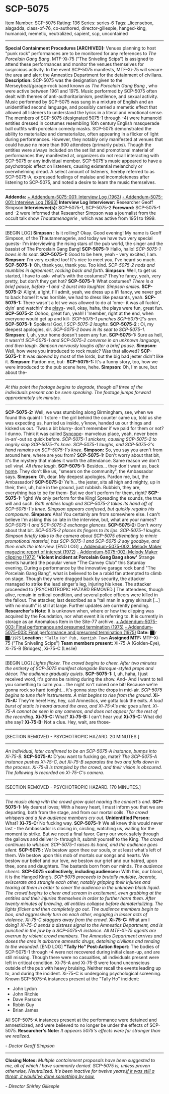 # SCP-5075
Item Number: SCP-5075
Rating: 136
Series: series-6
Tags: _licensebox, alagadda, class-of-76, co-authored, director-gillespie, hanged-king, humanoid, memetic, neutralized, sapient, scp, uncontained

---

**Special Containment Procedures [ARCHIVED]:** Venues planning to host "punk rock" performances are to be monitored for any references to _The Porcelain Gang Bang_. MTF-Xi-75 ("The Sniveling Scips") is assigned to attend these performances and monitor the venues themselves for suspicious activity. In the event SCP-5075 manifests, MTF-Xi-75 will secure the area and alert the Amnestics Department for the detainment of civilians.
**Description:** SCP-5075 was the designation given to the Merseybeat/garage-rock band known as _The Porcelain Gang Bang_ , who were active between 1961 and 1975. Music performed by SCP-5075 often dealt with themes of anti-authoritarianism, pestilence, and sexual activity. Music performed by SCP-5075 was sung in a mixture of English and an unidentified second language, and possibly carried a memetic effect that allowed all listeners to understand the lyrics in a literal and emotional sense.
The members of SCP-5075 (designated 5075-1 through -4) were humanoid entities dressed in costumes resembling 16th century English masquerade ball outfits with porcelain comedy masks.
SCP-5075 demonstrated the ability to materialize and dematerialize, often appearing in a flicker of light during performances. However, they notably only manifested at venues that could house no more than 900 attendees (primarily pubs). Though the entities were always included on the set list and promotional material of performances they manifested at, organizers do not recall interacting with SCP-5075 or any individual member.
SCP-5075's music appeared to have a psychotropic effect on listeners, causing existential melancholy or overwhelming dread. A select amount of listeners, hereby referred to as SCP-5075-A, expressed feelings of malaise and incompleteness after listening to SCP-5075, and noted a desire to learn the music themselves.
* * *
**Addenda:**
[\+ Addendum-5075-001: Interview Log (1963)](javascript:;)
[\- Addendum-5075-001: Interview Log (1963)](javascript:;)
**Interview Log**
**Interviewer:** Researcher Geoff Simpson
**Interviewee(s):** SCP-5075-1, SCP-5075-2
**Foreword:** SCP-5075-1 and -2 were informed that Researcher Simpson was a journalist from the occult talk show _Thautamenagerie_ , which was active from 1951 to 1999.
* * *
[BEGIN LOG]
**Simpson <speaking to the camera>:** Is it rolling? Okay. Good evening! My name is Geoff Simpson, of the Thautamenagerie, and today we have two very special guests- I'm interviewing the rising stars of the pub world, the singer and the bassist of The Porcelain Gang Bang!
**SCP-5075-1:** Hallo, hallo!
_SCP-5075-1 bows in its seat._
**SCP-5075-1:** Good to be here, yeah - very excited, I am.
**Simpson:** I'm very excited too! It's nice to meet you, I've heard so much.
**SCP-5075-1:** Oh, thank you, thank you. Too kind.
_SCP-5075-2 nods and mumbles in agreement, rocking back and forth._
**Simpson:** Well, to get us started, I have to ask- what's with the costumes? They're fancy, yeah, very pretty, but don't they get hot?
**SCP-5075-1:** What costumes?
_There is a brief pause, before -1 and -2 burst into laughter. Simpson smiles._
**SCP-5075-2:** A'ight, a'ight, I'll admit, yeah, we dress up a li'l fancy, we never got to back home! It was horrible, we had to dress like peasants, yeah.
**SCP-5075-1:** There wasn't a lot we was allowed to do at 'ome- it was all fuckin', dyin' and watchin' the [plays](/scp-701)\- well, okay, haha, the plays were fun, great fun.
**SCP-5075-2:** Oohoo, great fun, yeah! I 'member, right at the end, when everyone would get up and kill-
_SCP-5075-1 punches SCP-5075-2's arm._
**SCP-5075-1:** Spoilers! God, <unknown word>!
_SCP-5075-2 laughs._
**SCP-5075-2** : Oi, my deepest apologies, sir.
_SCP-5075-2 bows in its seat to SCP-5075-1._
**Simpson:** I, uh, your home doesn't seem any fun.
**SCP-5075-1:** Sure as hell, it wasn't!
_SCP-5075-1 and SCP-5075-2 converse in an unknown language, and then laugh. Simpson nervously laughs after a brief pause._
**Simpson:** Well, how were you introduced to rock music? Was that allowed?
**SCP-5075-1:** It was _allowed_ by most of the lords, but the big bad jester didn't like it.
**Simpson:** Pardon me, but-
**SCP-5075-1:** It's a funny story, too, how we were introduced to the pub scene here, hehe.
**Simpson:** Oh, I'm sure, but about the-
* * *
_At this point the footage begins to degrade, though all three of the individuals present can be seen speaking. The footage jumps forward approximately six minutes._
* * *
**SCP-5075-2:** Well, we was stumbling along Birmingham, see, when we found this quaint li'l store - the girl behind the counter came up, told us she was expecting us, hurried us inside, y'know, handed us our things and kicked us out. 'Twas a bit blurry- don't remember if we paid for them or not? I dunno. Think it was called [Syncope](/scp-4833)\- marvelous place, yeah, never been in-an'-out so quick before.
_SCP-5075-1 snickers, causing SCP-5075-2 to angrily slap SCP-5075-1's knee. SCP-5075-1 laughs, and SCP-5075-2's hand remains on SCP-5075-1's knee._
**Simpson:** So, you say you aren't from around here, where are you from?
**SCP-5075-1:** Don't worry about that bit, it's the mystery that makes it worth the attendance. Same reason we don't sell vinyl.
_All three laugh._
**SCP-5075-1:** Besides… they don't want us, back [home](/scp-2264). They don't like us, "smears on the community", the Ambassador says.
**Simpson:** Oh, dear. My deepest apologies. Pardon me, but, the Ambassador?
**SCP-5075-2:** Ye'h… the jester, sits all high and mighty, up in their, their, uh, hole in the ground, just rubbish. Rubbish, they are, everything has to be for them- But we don't perform for them, right?
**SCP-5075-1:** 'Ight! We only perform for the King! Spreading the sounds, the true will and such.
_Both entities laugh and SCP-5075-2 takes its hand off of SCP-5075-1's knee. Simpson appears confused, but quickly regains his composure._
**Simpson:** Aha! You certainly are from somewhere else. I can't believe I'm asking this so late in the interview, but, what are your names?
_SCP-5075-1 and SCP-5075-2 exchange glances._
**SCP-5075-2:** Don't worry about that bit.
_SCP-5075-2 places its fingers to its lips._
_SCP-5075-1 laughs. Simpson briefly talks to the camera about SCP-5075 attempting to mimic promotional material, has SCP-5075-1 and SCP-5075-2 say goodbye, and then ends the interview._
[END LOG]
[\+ Addendum-5075-002: Melody Maker magazine report of interest (1972)](javascript:;)
[\- Addendum-5075-002: Melody Maker clipping (1972)](javascript:;)
**'Violent incident at Porcelain Gang Bang show'**
Strange events haunted the popular venue "The Canvey Club" this Saturday evening. During a performance by the innovative garage rock band "The Porcelain Gang Bang", what is believed to be a rabid fan attempted to climb on stage. Though they were dragged back by security, the attacker managed to strike the lead singer's leg, injuring his knee. The attacker proceeded to [PSYCHOTROPIC HAZARD REMOVED.] The attendees, though alive, remain in critical condition, and several police officers were killed in the fallout. The attacker, last described as a "tall man in a grey skinsuit […] with no mouth" is still at large. Further updates are currently pending.
**Researcher's Note:** It is unknown when, where or how the clipping was acquired by the Foundation, nor what event it is referring to. It is currently in storage as an Anomalous Item in the Site-77 archive.
[\+ Addendum-5075-003: Final performance and presumed termination (1975)](javascript:;)
[\- Addendum-5075-003: Final performance and presumed termination (1975)](javascript:;)
**Date:** `██/██/1975`
**Location** : `"Tally Ho" Pub, Kentish Town`
**Assigned MTF:** MTF-Xi-75 ("The Sniveling Scips")
**Team members present:** Xi-75-A (Golden-Eye), Xi-75-B (Bridges), Xi-75-C (Leslie)
* * *
[BEGIN LOG]
_Lights flicker. The crowd begins to cheer. After two minutes the entirety of SCP-5075 manifest alongside Baroque-styled props and décor. The audience gradually quiets._
**SCP-5075-1:** I, uh, haha, I just received word, it's gonna be raining during the show. And- And I want to tell you something to calm you… the night isn't ruined one bit! Because we're gonna rock so hard tonight… it's gonna stop the drops in mid-air.
_SCP-5075 begins to tune their instruments. A mist begins to rise from the ground._
**Xi-75-A:** They're here! Hey, hey, call Amnestics, we gotta lock the exits.
_A loud burst of static is heard around the area, and Xi-75-A's mic goes silent. Xi-75-A cannot be seen in any cameras, and does not appear for the rest of the recording._
**Xi-75-C:** What?
**Xi-75-B:** I can't hear you!
**Xi-75-C:** What did she say?
**Xi-75-B:** Not a clue. Hey, wait, are those-
* * *
[SECTION REMOVED - PSYCHOTROPIC HAZARD. 20 MINUTES.]
* * *
_An individual, later confirmed to be an SCP-5075-A instance, bumps into Xi-75-B._
**SCP-5075-A:** D'you want to fucking go, mate?
_The SCP-5075-A instance pushes Xi-75-C, but Xi-75-B separates the two and falls down in the process. Xi-75-B is trampled by the crowd, and their vision is obscured. The following is recorded on Xi-75-C's camera._
* * *
[SECTION REMOVED - PSYCHOTROPIC HAZARD. 170 MINUTES.]
* * *
_The music along with the crowd grow quiet nearing the concert's end._
**SCP-5075-1:** My dearest loves; With a heavy heart, I must inform you that we are departing, both from the stage, and from our mortal coils.
_The crowd whispers and a few audience members cry out._
**Unidentified Person:** What?
**Xi-75-C:** No fucking way.
**SCP-5075-1:** We all knew this would never last - the Ambassador is closing in, circling, watching us, waiting for the moment to strike. But we need a final favor. Carry our work safely through the gallows and deliver it- through it, submit yourself to the King.
_The crowd continues to whisper. SCP-5075-1 raises its hand, and the audience goes silent._
**SCP-5075 <collectively>:** We bestow upon thee our souls, or at least what's left of them. We bestow upon this mob of mortals our songs and hearts. We bestow our belief and our love, we bestow our grief and our hatred, upon thee, sons and daughters. The bastards born from our minds.
_The audience cheers._
**SCP-5075 <collectively, including audience>:** With this, our blood, it is the Hanged King’s.
_SCP-5075 proceeds to brutally mutilate, lacerate, eviscerate and strangle each other, notably gripping their injuries and tearing at them in order to cover the audience in the unknown black liquid. The crowd begins to cheer and scream in excitement, even grabbing at the entities and their injuries themselves in order to further harm them. After twenty minutes of brawling, all entities collapse before dematerializing. The lights flicker and then completely go out. The audience members begin to boo, and aggressively turn on each other, engaging in lesser acts of violence. Xi-75-C staggers away from the crowd._
**Xi-75-C:** What am I doing?
_Xi-75-C sends a distress signal to the Amnestics Department, and is punched in the jaw by a SCP-5075-A instance. All MTF-Xi-75 agents are overrun by violent crowd members. The Amnestics Department arrives and doses the area in airborne amnestic drugs, detaining civilians and tending to the wounded._
[END LOG]
**"Tally Ho" Post-Action Report:**
The bodies of SCP-5075-1 through -4 were not recovered during initial clean-up, and are still missing. Though there were no casualties, all individuals present were left in critical condition. Xi-75-A and Xi-75-B were found unconscious outside of the pub with heavy bruising. Neither recall the events leading up to, and during the incident. Xi-75-C is undergoing psychological screening.
Known SCP-5075-A instances present at the "Tally Ho" incident:
  * John Lydon
  * John Ritchie
  * Dave Parsons
  * Robin Guy
  * Brian James

All SCP-5075-A instances present at the performance were detained and amnesticized, and were believed to no longer be under the effects of SCP-5075.
**Researcher's Note:** _It appears 5075's effects were far stronger than we realized._  

_\- Doctor Geoff Simpson_
* * *
**Closing Notes:** _Multiple containment proposals have been suggested to me, all of which I have summarily denied. SCP-5075 is, unless proven otherwise, Neutralized. It's been inactive for twelve years,[if it was still a threat, it would've done something by now.](/scp-2112)_  

_\- Director Shirley Gillespie_